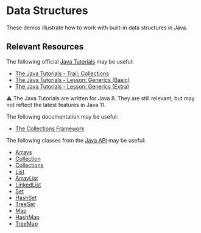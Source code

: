 Data Structures
=================================================

These demos illustrate how to work with built-in data structures in Java.

## Relevant Resources ##

The following official [Java Tutorials](http://docs.oracle.com/javase/tutorial/index.html) may be useful:

- [The Java Tutorials - Trail: Collections](https://docs.oracle.com/javase/tutorial/collections/index.html)
- [The Java Tutorials - Lesson: Generics (Basic)](https://docs.oracle.com/javase/tutorial/java/generics/index.html)
- [The Java Tutorials - Lesson: Generics (Extra)](https://docs.oracle.com/javase/tutorial/extra/generics/index.html)

:warning: The Java Tutorials are written for Java 8. They are still relevant, but may not reflect the latest features in Java 11.

The following documentation may be useful:

- [The Collections Framework](https://docs.oracle.com/en/java/javase/11/docs/api/java.base/java/util/doc-files/coll-overview.html)

The following classes from the [Java API](https://docs.oracle.com/en/java/javase/11/docs/api/) may be useful:

- [Arrays](https://docs.oracle.com/en/java/javase/11/docs/api/java.base/java/util/Arrays.html)
- [Collection](https://docs.oracle.com/en/java/javase/11/docs/api/java.base/java/util/Collection.html)
- [Collections](https://docs.oracle.com/en/java/javase/11/docs/api/java.base/java/util/Collections.html)
- [List](https://docs.oracle.com/en/java/javase/11/docs/api/java.base/java/util/List.html)
- [ArrayList](https://docs.oracle.com/en/java/javase/11/docs/api/java.base/java/util/ArrayList.html)
- [LinkedList](https://docs.oracle.com/en/java/javase/11/docs/api/java.base/java/util/LinkedList.html)
- [Set](https://docs.oracle.com/en/java/javase/11/docs/api/java.base/java/util/Set.html)
- [HashSet](https://docs.oracle.com/en/java/javase/11/docs/api/java.base/java/util/HashSet.html)
- [TreeSet](https://docs.oracle.com/en/java/javase/11/docs/api/java.base/java/util/TreeSet.html)
- [Map](https://docs.oracle.com/en/java/javase/11/docs/api/java.base/java/util/Map.html)
- [HashMap](https://docs.oracle.com/en/java/javase/11/docs/api/java.base/java/util/HashMap.html)
- [TreeMap](https://docs.oracle.com/en/java/javase/11/docs/api/java.base/java/util/TreeMap.html)
 